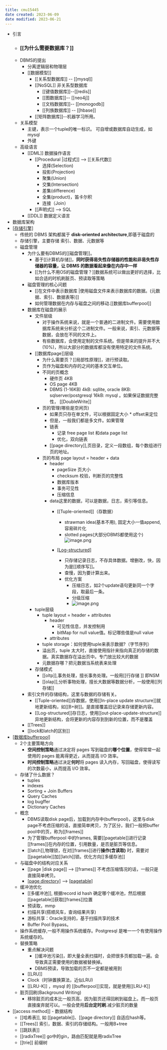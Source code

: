 ```yaml
---
title: cmu15445
date created: 2023-06-09
date modified: 2023-06-21
---
```


+ 引言
	+ ### [[为什么需要数据库？]]
	+ DBMS的提出
		+ 分离逻辑层和物理层
		+ [[数据模型]]
			+ [[关系型数据库]] -- [[mysql]]
			+ [[NoSQL]] 非关系型数据库
				+ [[键值数据库]]--[[redis]]
				+ [[图数据库]]-- [[neo4j]]
				+ [[文档数据库]]-- [[monogodb]]
				+ [[列族数据库]] -- [[hbase]]
			+ [[矩阵数据库]]--机器学习所用。
	+ 关系模型  
		+ 主键，表示一个tuple的唯一标识。 可自增或数据库自动生成，如mysql  
		+ 外键
	+ 高级语言  
		+ [[DML]] 数据操作语言  
			+ [[Procedural |过程式]] --> [[关系代数]]  
				+ 选择(Selection)  
				+ 投影(Projection)  
				+ 聚集(Union)  
				+ 交集(Intersection)  
				+ 差集(difference)  
				+ 全集(product)，笛卡尔积  
				+ 连接（Join）  
			+ [[声明式]] --> SQL  
		+ [[DDL]] 数据定义语言
+ 数据库架构
+ [[存储引擎]](在磁盘中如何存储数据库的数据)
	+ 传统的 DBMS 架构都属于 **disk-oriented architecture**,即基于磁盘的
	+ 存储引擎，主要存储 索引、数据、元数据等
	+ 磁盘管理
		+ 为什么要有DBMS的[[磁盘管理]]。
			+ 基于[[计算机存储]]，**同时获得易失性存储器的性能和非易失性存储器的容量，让 DBMS 的数据看起来像在内存中一样**
			+ [[为什么不用OS的磁盘管理？]]数据系统可以做出更好的选择，比如合适的时机刷脏页、预读取等策略
		+ 磁盘管理的核心问题
			+ [[在文件中表示数据库 |使用磁盘文件来表示数据库的数据。(元数据、索引、数据表等)]]
			+ 如何管理数据在内存与磁盘之间的移动.[[数据库bufferpool]]
		+ 数据库在磁盘的展示
			+ 文件层级
				+ 对于操作系统来说，就是一个普通的二进制文件。需要使用数据库系统来分析这个二进制文件。一般来说，索引、元数据等数据，会放在不同的文件上。
				+ 有些数据库，会使用定制的文件系统。但是带来的提升并不大(10%)，所以大部分的数据库都没有使用特定的文件系统。
			+ [[数据库page]]层级
				+ 为什么需要页？[[局部性原理]]，进行预读取。
				+ 页作为磁盘和内存的之间的基本交互单位。
				+ 不同的页概念
					+ 硬件页 4KB
					+ OS page 4KB
					+ DBMS (1-16KB) 4kB: sqllite, oracle 8KB: sqlserver/postgresql 16kB: mysql 。如果保证数据完整性， [[DoubleWrite]]
				+ 页的管理(哪些是空闲页)
					+ 如果页只存在单文件，可以根据固定大小 * offset来定位
					+ 但是，一般我们都是多文件。如果管理
					+ 链表
						+ 记录 free page list 和data page list
						+ 优化，双向链表
					+ [[page directory]],页目录，定义一段数组，每个数组进行页的地址。
				+ 页的布局 page layout = header + data
					+ header
						+ pageSize 页大小
						+ checksum 校验，判断页的完整性
						+ 数据库版本
						+ 事务可见性
						+ 压缩信息
					+ data这里的数据，可以是数据，日志，索引等信息。
						+ [[Tuple-oriented]]（存数据）
							+ strawman idea(基本不用), 固定大小一值append,容易碎片化
							+ slotted pages(大部分DBMS都使用这个)  
							  ![image.png](http://image.clickear.top/20230612224726.png)

						+ [[Log-structured]](存日志)
							+ 只存储记录日志，不存具体数据。增删改，快，因为是[[顺序写]]。
							+ 查慢，因为要计算出来。
							+ 优化方案
								+ 压缩日志，如2个update语句更新同一个字段，取最后一条。
								+ 分级压缩
								+ ![image.png](http://image.clickear.top/20230612225758.png)
			+ tuple层级
				+ tuple layout = header + attributes
					+ header
						+ 可见性信息，并发控制用
						+ bitMap for null value值。标记哪些值是null value
					+ attributes
				+ tuple storage：如何使用tuple来表示数据?（字节序列）
				+ 溢出页，tuple 太大时，直接使用指针来指向真正的存储的数据。真实数据存在溢出页中。专门放比较大的数据
				+ 元数据存哪？把元数据当系统表来处理
			+ 存储模式
				+ [[oltp]],事务处理，擅长事务处理。一般用[[行存储 ]] 即NSM
				+ [[olap]],分析事物处理，擅长大数据等数据分析，一般使用[[列存储]]
		+ 索引文件的存储结构，这里与数据的存储有关。
			+ [[Tuple-oriented]]存数据，使用[[In-place update structure]]就地更新结构，如[[B+树]]。是直接覆盖旧记录来存储更新内容。
			+ [[Log-structured]]存日志，使用[[out-place-update-structure]]异地更新结构，会将更新的内容存到到新的位置，而不是覆盖
		+ [[Trees]]
		+ [[lock和latch的区别]]
+ [[数据库bufferpool]](如何管理数据在内存与磁盘之间的移动[^1]。)
	+ 2个主要策略方向
		+ **空间控制策略**通过决定将 pages 写到磁盘的**哪个位置**，使得常常一起使用的 pages 能离得更近，从而提高 I/O 效率。
		+ **时间控制策略**通过决定**何时**将 pages 读入内存，写回磁盘，使得读写的次数最小，从而提高 I/O 效率。
	+ 存储了什么数据？
		+ tuples
		+ indexes
		+ Sorting + Join Buffers
		+ Query Caches
		+ log bugffer
		+ Dictionary Caches
	+ 概念
		+ DBMS读取disk page后，加载到内存中(bufferpool)，这里与disk page不考虑压缩的话，直接简单拷贝，为了区分，我们一般把buffer pool中的页，称为[[frames]]
		+ 为了管理bufferpool 中的frames, 需要[[pagetable]]进行记录[[frames]]在内存的位置，引用数量，是否是脏页等信息。
		+ [[latch]],物理锁，在对[[frames]]进行**操作(含读取)** 时，需要对[[pagetable]]加[[latch]]锁。优化方向[[多缓存池]]
	+ 与磁盘中的结构对应关系
		+ [[page |disk page]] --> [[frames]] 不考虑压缩情况的话，一般只是直接简单拷贝。
		+ [[page directory]](磁盘中的数据，需要持久化) --> [[pagetable]](内存中的，不需要持久化)
	+ 缓冲池优化
		+ [[多缓冲池]], 根据record id hash 确定哪个缓冲池，然后根据[[pagetable]]获取[[frames]]位置
		+ 预读取，mmp
		+ 扫描共享(搭顺风车，查询结果共享)
		+ 游标共享：Oracle支持的，基于扫描共享的技术
		+ Buffer Pool Bypass。
	+ 操作系统缓存,一般不用操作系统缓存。Postgresql 是唯一一个有使用操作系统缓存的。
	+ 替换策略
		+ 重点解决问题
			+ [[缓冲池污染]]，即大量全表扫描时，会把很多页都加载一遍。会导致真正需要使用的数据被替换掉。
			+ DBMS预读，导致加载的页不一定都是被用到
		+ [[LRU]]
		+ Clock（时钟置换算法，近似LRU)
		+ [[LRU-K]] ，mysql 的 [[bufferpool]]实现，就是使用[[LRU-K]]
	+ 脏页回刷(Background Writing)
		+ 移除脏页的成本比一般页高，因为脏页还得回刷到磁盘上。而一般页直接废弃就可以。一般会使用**后台定时刷**.减少脏页的数量
+ [[access method]] - 数据结构
	+ [[哈希表]], 如 [[pagetable]]、[[page directory]] 自适应hash等。
	+ [[Trees]] 索引，数据、索引的存储结构。一般用B+tree
	+ [[跳跃表]]
	+ [[radixTree]] go中的gin，路由匹配就是用radixTree
	+ [[trie]] 前缀树

[^1]: [[冯诺依曼结构]]的特性，**计算机是无法直接处理硬盘中的数据的，需要先将其加载到内存中。**
